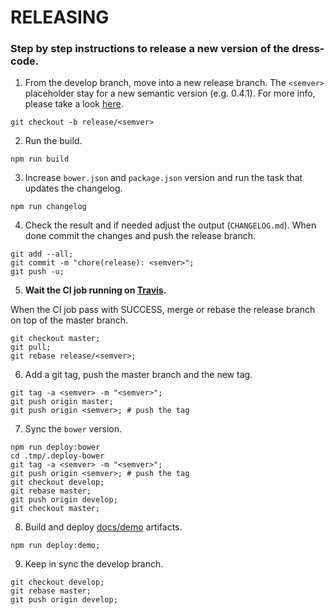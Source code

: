 # RELEASING

### Step by step instructions to release a new version of the dress-code.

1) From the develop branch, move into a new release branch. The ```<semver>``` placeholder stay for a new semantic version (e.g. 0.4.1).
For more info, please take a look [here](http://semver.org/).

```
git checkout -b release/<semver>
```

2) Run the build.

```
npm run build
```

3) Increase ```bower.json``` and ```package.json``` <semver> version and run the task that updates the changelog. 

```
npm run changelog
```

4) Check the result and if needed adjust the output (```CHANGELOG.md```).
When done commit the changes and push the release branch.

```
git add --all;
git commit -m "chore(release): <semver>";
git push -u;
```

5) **Wait the CI job running on [Travis](https://travis-ci.org/zalando/dress-code/builds).**

When the CI job pass with SUCCESS, merge or rebase the release branch on top of the master branch.

```
git checkout master;
git pull;
git rebase release/<semver>;
```

6) Add a git tag, push the master branch and the new tag.

```
git tag -a <semver> -m "<semver>";
git push origin master;
git push origin <semver>; # push the tag
```

7) Sync the ```bower``` version.

```
npm run deploy:bower
cd .tmp/.deploy-bower
git tag -a <semver> -m "<semver>";
git push origin <semver>; # push the tag
git checkout develop;
git rebase master;
git push origin develop;
git checkout master;
```

8) Build and deploy [docs/demo](http://zalando.github.io/dress-code/) artifacts. 

```
npm run deploy:demo;
```

9) Keep in sync the develop branch.

```
git checkout develop;
git rebase master;
git push origin develop;
```
